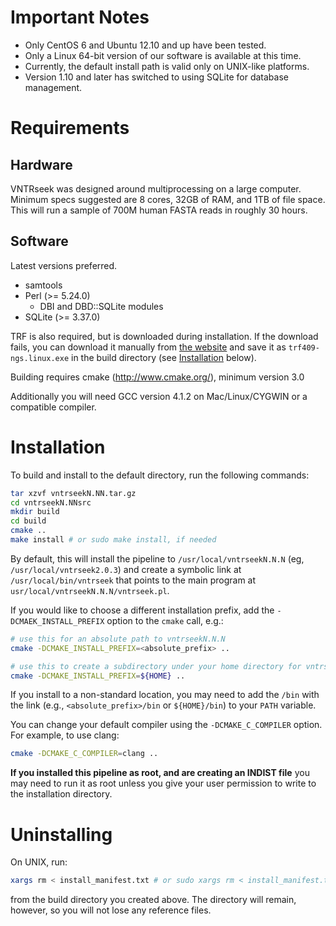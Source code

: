 # Important Notes

- Only CentOS 6 and Ubuntu 12.10 and up have been tested.
- Only a Linux 64-bit version of our software is available at this time.
- Currently, the default install path is valid only on UNIX-like platforms.
- Version 1.10 and later has switched to using SQLite for database management.


# Requirements

## Hardware

VNTRseek was designed around multiprocessing on a large computer.
Minimum specs suggested are 8 cores, 32GB of RAM, and 1TB of file space.
This will run a sample of 700M human FASTA reads in roughly 30 hours.

## Software

Latest versions preferred.

- samtools
- Perl (>= 5.24.0)
  - DBI and DBD::SQLite modules
- SQLite (>= 3.37.0)

TRF is also required, but is downloaded during installation. If the download fails,
you can download it manually from
[the website](http://tandem.bu.edu/trf/trf409.linux64.download.html)
and save it as `trf409-ngs.linux.exe` in the build directory (see [Installation](#installation)
below).

Building requires cmake (http://www.cmake.org/), minimum version 3.0

Additionally you will need GCC version 4.1.2 on Mac/Linux/CYGWIN or
a compatible compiler.


# Installation

To build and install to the default directory, run the following commands:

```sh
tar xzvf vntrseekN.NN.tar.gz
cd vntrseekN.NNsrc
mkdir build
cd build
cmake ..
make install # or sudo make install, if needed
```

By default, this will install the pipeline to `/usr/local/vntrseekN.N.N` (eg,
`/usr/local/vntrseek2.0.3`) and create a symbolic link at `/usr/local/bin/vntrseek` 
that points to the main program at `usr/local/vntrseekN.N.N/vntrseek.pl`.

If you would like to choose a different installation prefix,
add the `-DCMAEK_INSTALL_PREFIX` option to the `cmake` call, e.g.:

```sh
# use this for an absolute path to vntrseekN.N.N
cmake -DCMAKE_INSTALL_PREFIX=<absolute_prefix> ..

# use this to create a subdirectory under your home directory for vntrseekN.N.N
cmake -DCMAKE_INSTALL_PREFIX=${HOME} ..
```

If you install to a non-standard location, you may need to add the `/bin` with the link
(e.g., `<absolute_prefix>/bin` or `${HOME}/bin`) to your `PATH` variable.

You can change your default compiler using the `-DCMAKE_C_COMPILER` option.
For example, to use clang:

```sh
cmake -DCMAKE_C_COMPILER=clang ..
```

**If you installed this pipeline as root, and are creating an INDIST
file** you may need to run it as root unless you give your user
permission to write to the installation directory.


# Uninstalling

On UNIX, run:

```sh
xargs rm < install_manifest.txt # or sudo xargs rm < install_manifest.txt
```

from the build directory you created above. The directory will
remain, however, so you will not lose any reference files.
